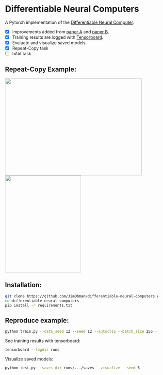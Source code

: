 # Differentiable Neural Computers
 A Pytorch implementation of the [Differentiable Neural Computer](https://deepmind.com/blog/article/differentiable-neural-computers).

* [x] Improvements added from [paper A](https://home.ttic.edu/~klivescu/MLSLP2017/MLSLP2017_ben-ari.pdf) and [paper B](https://arxiv.org/pdf/1904.10278.pdf).
* [x] Training results are logged with [Tensorboard](https://github.com/tensorflow/tensorboard).
* [x] Evaluate and visualize saved models.
* [x] Repeat-Copy task
* [ ] bAbI task
 
 ## Repeat-Copy Example:
 
 <img src="https://user-images.githubusercontent.com/49884398/137722981-4c09f67e-2f3d-4524-85ac-3fb35fc1bb0a.gif" width="450" height="320"/> <img src="https://user-images.githubusercontent.com/49884398/137723640-f451e6f1-a5fc-4b53-afd3-43802852cc7e.png" width="250" height="320"/>

 ## Installation:
```bash
git clone https://github.com/JimOhman/differentiable-neural-computers.git
cd differentiable-neural-computers
pip install -r requirements.txt
```

## Reproduce example:

```bash
python train.py --data_seed 12 --seed 12 --autoclip --batch_size 256 --pattern_width 9 --max_repeats 2 --num_patterns 3 --input_dim 9 --output_dim 9 --use_mask --free_strengths
```

See training results with tensorboard:
```bash
tensorboard --logdir runs
```

Visualize saved models:
```bash
python test.py --saves_dir runs/.../saves --visualize --seed 6
```
